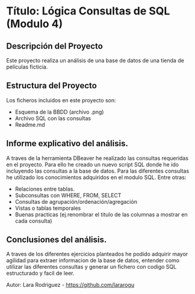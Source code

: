# Título: Lógica Consultas de SQL  (Modulo 4)

## Descripción del Proyecto
Este proyecto realiza un análisis de una base de datos de una tienda de películas ficticia.

## Estructura del Proyecto
Los ficheros incluidos en este proyecto son:
- Esquema de la BBDD (archivo .png)
- Archivo SQL con las consultas
- Readme.md

## Informe explicativo del análisis.
A traves de la herramienta DBeaver he realizado las consultas requeridas en el proyecto. Para ello he creado un nuevo script SQL donde he ido incluyendo las consultas a la base de datos. Para las diferentes consultas he utilizado los conocimientos adquiridos en el modulo SQL.  Entre otras: 
- Relaciones entre tablas.
- Subconsultas con WHERE, FROM, SELECT
- Consultas de agrupación/ordenación/agregación
- Vistas o tablas temporales
- Buenas practicas (ej.renombrar el titulo de las columnas a mostrar en cada consulta)

## Conclusiones del análisis.
A traves de los diferentes ejercicios planteados he podido adquirir mayor agilidad para extraer informacion de la base de datos, entender como utilizar las diferentes consultas y generar un fichero con codigo SQL estructurado y facil de leer.

Autor:
Lara Rodriguez - https://github.com/lararogu